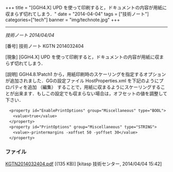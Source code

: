 +++
title = "[GGH4.X] UPD を使って印刷すると，ドキュメントの内容が用紙に収まらず切れてしまう．"
date = "2014-04-04"
tags = ["技術ノート"]
categories=["tech"]
banner = "img/technote.jpg"
+++

-----------------------------------------------------------------------------------

*技術ノート
2014/04/04*


[番号]
技術ノート KGTN 2014032404

[現象]
[GGH4.X] UPD
を使って印刷すると，ドキュメントの内容が用紙に収まらず切れてしまう．

[説明]
GGH4.8.1Patch1
から，用紙印刷時のスケーリングを指定するオプションが追加されました．GGの設定ファイル
HostProperties.xml を下記のようにプロパティを追加 （編集）
することで，用紙に収まるようにスケーリングすることが出来ます．もしこの設定でも収まらない場合は，オフセットの値を調整して下さい．

    　<property id="EnablePrintOptions" group="Miscellaneous" type="BOOL">
    　　<value>true</value>
    　</property>
    　<property id="PrintOptions" group="Miscellaneous" type="STRING">
    　　<value>-printermargins -xoffset 50 -yoffset 30</value>
    　</property>


### ファイル





[KGTN2014032404.pdf](http://techreport.kitasp.net/attachments/download/1645/KGTN2014032404.pdf)
 [(135 KB)] [kitasp 技術センター, 2014/04/04
15:42]
